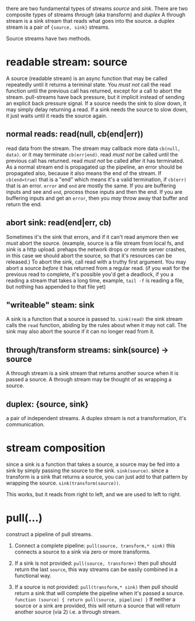 there are two fundamental types of streams *source* and *sink*. There are two composite types of streams *through* (aka transform) and *duplex*
A through stream is a sink stream that reads what goes into the source. a duplex stream is a pair of `{source, sink}` streams.

Source streams have two methods.

# readable stream: source

A source (readable stream) is an async function that may be called repeatedly until it returns a terminal state.
You _must not_ call the read function until the previous call has returned, except for a call to abort the stream.
pull-streams have back pressure, but it implicit instead of sending an explicit back pressure signal. If a source
needs the sink to slow down, it may simply delay returning a read. If a sink needs the source to slow down,
it just waits until it reads the source again.

## normal reads: read(null, cb(end|err))

read data from the stream. The stream may callback more data `cb(null, data)`. or it may terminate `cb(err|end)`.
read *must not* be called until the previous call has returned. read *must not* be called after it has terminated.
As a normal stream end is propagated up the pipeline, an error should be propagated also, because it also means the end of the stream.
If `cb(end=true)` that is a "end" which means it's a valid termination, if `cb(err)` that is an error.
`error` and `end` are mostly the same. If you are buffering inputs and see and `end`, process those inputs and then the end.
If you are buffering inputs and get an `error`, then you _may_ throw away that buffer and return the end.

## abort sink: read(end|err, cb)
Sometimes it's the sink that errors, and if it can't read anymore then we _must_ abort the source.
(example, source is a file stream from local fs, and sink is a http upload.
prehaps the network drops or remote server crashes, in this case we should abort the source,
so that it's resources can be released.)
To abort the sink, call read with a truthy first argument. You may abort a source _before_ it has returned from a regular read.
(if you wait for the previous read to complete, it's possible you'd get a deadlock, if you a reading a stream that takes a long time,
example, `tail -f` is reading a file, but nothing has appended to that file yet)

## "writeable" steam: sink

A sink is a function that a source is passed to. `sink(read)` the sink stream calls the `read` function,
abiding by the rules about when it may not call. The sink may also abort the source if it can no longer read from it.

## through/transform streams: sink(source) -> source

A through stream is a sink stream that returns another source when it is passed a source.
A through stream may be thought of as wrapping a source.

## duplex: {source, sink}

a pair of independent streams. A duplex stream is not a transformation, it's communication.


# stream composition

since a sink is a function that takes a source, a source may be fed into a sink by simply passing the source to the sink.
`sink(source)`. since a transform is a sink that returns a source, you can just add to that pattern by wrapping the source.
`sink(transform(source))`.

This works, but it reads from right to left, and we are used to left to right.

# pull(...)

construct a pipeline of pull streams.

1. Connect a complete pipeline: `pull(source, transform,* sink)` this connects a source to a sink via zero or more transforms.

2. If a sink is not provided: `pull(source, transform+)` then pull should return the last `source`,
this way streams can be easily combined in a functional way.

3. If a source is not provided: `pull(transform,* sink)` then pull should return a sink that will complete the pipeline when
it's passed a source. `function (source) { return pull(source, pipeline) }`
If neither a source or a sink are provided, this will return a source that will return another source (via 2) i.e. a through stream.


